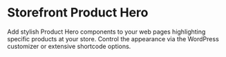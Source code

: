 Storefront Product Hero
========================

Add stylish Product Hero components to your web pages highlighting specific products at your store. Control the appearance via the WordPress customizer or extensive shortcode options.
